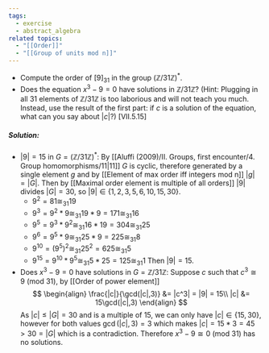 ```yaml
---
tags:
  - exercise
  - abstract_algebra
related topics:
  - "[[Order]]"
  - "[[Group of units mod n]]"
---
```

- Compute the order of $[9]_{31}$ in the group $(\mathbb{Z}/31\mathbb{Z})^*$.
- Does the equation $x^3 − 9 = 0$ have solutions in $\mathbb{Z}/31\mathbb{Z}$? (Hint: Plugging in all 31 elements of $\mathbb{Z}/31\mathbb{Z}$ is too laborious and will not teach you much. Instead, use the result of the first part: if $c$ is a solution of the equation, what can you say about $|c|$?) \[VII.5.15\]
##### Solution:
- $|9|=15$ in $G=(\mathbb{Z}/31\mathbb{Z})^*$:
	By [[Aluffi (2009)/II. Groups, first encounter/4. Group homomorphisms/11|11]] $G$ is cyclic, therefore generated by a single element $g$ and by [[Element of max order iff integers mod n]] $|g|=|G|$. Then by [[Maximal order element is multiple of all orders]] $|9|$ divides $|G|=30$, so $|9|\in\{1,2,3,5,6,10,15,30\}$.	
	- $9^2=81\cong_{31} 19$
	- $9^3=9^2*9\cong_{31} 19*9=171\cong_{31} 16$
	- $9^5 = 9^3*9^2 \cong_{31} 16*19= 304\cong_{31} 25$
	- $9^6 = 9^5* 9\cong_{31} 25*9=225\cong_{31}8$
	- $9^{10}=(9^5)^2\cong_{31} 25^2 = 625 \cong_{31} 5$
	- $9^{15} = 9^{10}* 9^5 \cong_{31} 5*25=125\cong_{31}1$
	Then $|9| = 15$.
- Does $x^3-9=0$ have solutions in $G=\mathbb{Z}/31\mathbb{Z}$:
	Suppose $c$ such that $c^3\cong 9\ (\text{mod }31)$, by [[Order of power element]]$$
	\begin{align}
		\frac{|c|}{\gcd(|c|,3)} &= |c^3| = |9| = 15\\
		|c| &= 15\gcd(|c|,3)
	\end{align}
	$$As $|c|\leq |G|=30$ and is a multiple of $15$, we can only have $|c|\in\{15,30\}$, however for both values $\gcd(|c|,3)=3$ which makes $|c|=15*3=45>30=|G|$ which is a contradiction. Therefore $x^3-9\cong 0\ (\text{mod } 31)$ has no solutions.